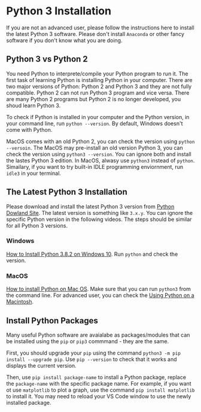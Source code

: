 # Python 3 Installation

If you are not an advanced user, please follow the instructions here to install the latest Python 3 software. Please don't install `Anaconda` or other fancy software if you don't know what you are doing.

## Python 3 vs Python 2

You need Python to interprete/compile your Python program to run it. The first task of learning Python is installing Python in your computer. There are two major versions of Python: Python 2 and Python 3 and they are not fully compatible. Python 2 can not run Python 3 program and vice versa. There are many Python 2 programs but Python 2 is no longer developed, you shoud learn Python 3.

To check if Python is installed in your computer and the Python version, in your command line, run `python --version`. By default, Windows doesn't come with Python.

MacOS comes with an old Python 2, you can check the version using `python --versoin`. The MacOS may pre-install an old version Python 3, you can check the version using `python3 --version`. You can ignore both and install the lastes Python 3 edition. In MacOS, alwasy use `python3` instead of `python`. Simailary, if you want to try built-in IDLE programming enviornment, run `idle3` in your terminal.

## The Latest Python 3 Installation

Please download and install the latest Python 3 version from [Python Dowland Site](https://www.python.org/downloads/). The latest version is something like `3.x.y`. You can ignore the specific Python version in the following videos. The steps should be similar for all Python 3 versions.

### Windows

[How to Install Python 3.8.2 on Windows 10](https://youtu.be/UvcQlPZ8ecA). Run `python` and check the version.

### MacOS

[How to install Python on Mac OS](https://youtu.be/TgA4ObrowRg). Make sure that you can run `python3` from the command line. For advanced user, you can check the [Using Python on a Macintosh](https://docs.python.org/3/using/mac.html).

## Install Python Packages

Many useful Python software are avaialabe as packages/modules that can be installed using the `pip` or `pip3` commmand - they are the same.

First, you should upgrade your `pip` using the command `python3 -m pip install --upgrade pip`. Use `pip --version` to check that it works and displays the current version.

Then, use `pip install package-name` to install a Python package, replace the `package-name` with the specific package name. For example, if you want ot use `matplotlib` to plot a graph, use the command `pip install matplotlib` to install it. You may need to reload your VS Code window to use the newly installed package.
